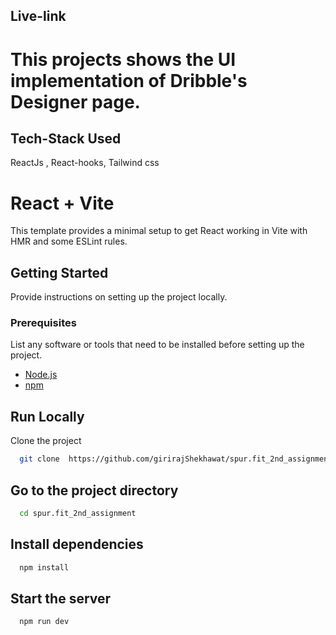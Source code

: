  ## Live-link
 

# This projects shows the UI implementation of Dribble's Designer page.

## Tech-Stack Used
ReactJs , React-hooks, Tailwind css 


# React + Vite

This template provides a minimal setup to get React working in Vite with HMR and some ESLint rules.
## Getting Started

Provide instructions on setting up the project locally.

### Prerequisites

List any software or tools that need to be installed before setting up the project.

- [Node.js](https://nodejs.org/) 
- [npm](https://www.npmjs.com/) 
 
 

## Run Locally

Clone the project

```bash
  git clone  https://github.com/girirajShekhawat/spur.fit_2nd_assignment.git

```

## Go to the project directory

```bash
  cd spur.fit_2nd_assignment
```

## Install dependencies

```bash
  npm install
```

## Start the server

```bash
  npm run dev
```
